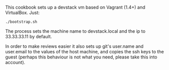 This cookbook sets up a devstack vm based on Vagrant (1.4+) and VirtualBox. Just:

    ./bootstrap.sh

The process sets the machine name to devstack.local and the ip to 33.33.33.11 by default. 

In order to make reviews easier it also sets up git's user.name and user.email to the values of the host machine, and copies the ssh keys to the guest (perhaps this behaviour is not what you need, please take this into account).
